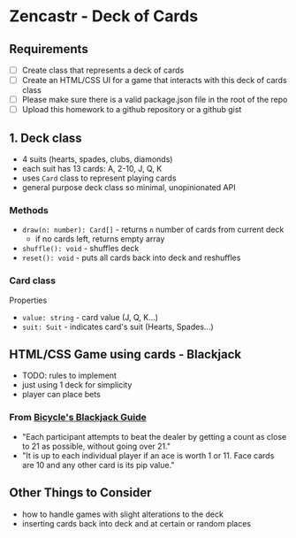 # Zencastr - Deck of Cards

## Requirements

- [ ] Create class that represents a deck of cards
- [ ] Create an HTML/CSS UI for a game that interacts with this deck of cards class
- [ ] Please make sure there is a valid package.json file in the root of the repo
- [ ] Upload this homework to a github repository or a github gist

## 1. Deck class

- 4 suits (hearts, spades, clubs, diamonds)
- each suit has 13 cards: A, 2-10, J, Q, K
- uses `Card` class to represent playing cards
- general purpose deck class so minimal, unopinionated API

### Methods

- `draw(n: number): Card[]` - returns `n` number of cards from current deck
  - if no cards left, returns empty array
- `shuffle(): void` - shuffles deck
- `reset(): void` - puts all cards back into deck and reshuffles

### Card class

Properties

- `value: string` - card value (J, Q, K...)
- `suit: Suit` - indicates card's suit (Hearts, Spades...)

## HTML/CSS Game using cards - Blackjack

- TODO: rules to implement
- just using 1 deck for simplicity
- player can place bets

### From [Bicycle's Blackjack Guide](https://bicyclecards.com/how-to-play/blackjack/)

- "Each participant attempts to beat the dealer by getting a count as close to 21 as possible, without going over 21."
- "It is up to each individual player if an ace is worth 1 or 11. Face cards are 10 and any other card is its pip value."

## Other Things to Consider

- how to handle games with slight alterations to the deck
- inserting cards back into deck and at certain or random places
